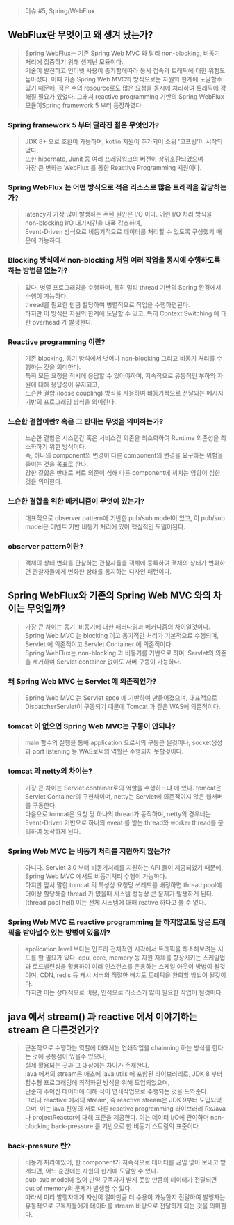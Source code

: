 > 이슈 #5, Spring/WebFlux

## WebFlux란 무엇이고 왜 생겨 났는가?
> Spring WebFlux는 기존 Spring Web MVC 와 달리 non-blocking, 비동기 처리에 집중하기 위해 생겨난 모듈이다.  
> 기술이 발전하고 인터넷 사용이 증가함에따라 동시 접속과 트래픽에 대한 위험도 높아졌다. 이때 기존 Spring Web MVC의 방식으로는 자원의 한계에 도달할수 있기 때문에,
> 적은 수의 resource로도 많은 요청을 동시에 처리하여 트래픽에 강해질 필요가 있었다. 그래서 reactive programming 기반의 Spring WebFlux 모듈이Spring framework 5 부터 등장하였다.  

### Spring framework 5 부터 달라진 점은 무엇인가?
> JDK 8+ 으로 호환이 가능하며, kotlin 지원이 추가되어 소위 '코프링'이 시작되었다.  
> 또한 hibernate, Junit 등 여러 프레임워크의 버전이 상위호환되었으며  
> 가장 큰 변화는 WebFlux 를 통한 Reactive Programming 지원이다.  

### Spring WebFlux 는 어떤 방식으로 적은 리소스로 많은 트래픽을 감당하는가?
> latency가 가장 많이 발생하는 주된 원인은 I/O 이다. 이런 I/O 처리 방식을 non-blocking I/O 대기시간을 대폭 감소하며,  
> Event-Driven 방식으로 비동기적으로 데이터를 처리할 수 있도록 구성했기 때문에 가능하다.

### Blocking 방식에서 non-blocking 처럼 여러 작업을 동시에 수행하도록 하는 방법은 없는가?
> 있다. 병렬 프로그래밍을 수행하며, 특히 멀티 thread 기반의 Spring 환경에서 수행이 가능하다.  
> thread를 필요한 만큼 할당하여 병렬적으로 작업을 수행하면된다.  
> 하지만 이 방식은 자원의 한계에 도달할 수 있고, 특히 Context Switching 에 대한 overhead 가 발생한다.  

### Reactive programming 이란?
> 기존 blocking, 동기 방식에서 벗어나 non-blocking 그리고 비동기 처리를 수행하는 것을 의미한다.  
> 특히 모든 요청을 적시에 응답할 수 있어야하며, 지속적으로 유동적인 부하와 자원에 대해 응답성이 유지되고,  
> 느슨한 결합 (loose coupling) 방식을 사용하여 비동기적으로 전달되는 메시지 기반의 프로그래밍 방식을 의미한다.  

### 느슨한 결합이란? 혹은 그 반대는 무엇을 의미하는가?
> 느슨한 결합은 시스템간 혹은 서비스간 의존을 최소화하여 Runtime 의존성을 최소화하기 위한 방식이다.  
> 즉, 하나의 component의 변경이 다른 component의 변경을 요구하는 위험을 줄이는 것을 목표로 한다.  
> 강한 결합은 반대로 서로 의존이 심해 다른 component에 끼치는 영향이 심한 것을 의미한다.  

### 느슨한 결합을 위한 메커니즘이 무엇이 있는가?
> 대표적으로 observer pattern에 기반한 pub/sub model이 있고, 이 pub/sub model은 이벤트 기반 비동기 처리에 있어 핵심적인 모델이된다. 

### observer pattern이란?
> 객체의 상태 변화를 관찰하는 관찰자들을 객체에 등록하여 객체의 상태가 변화하면 관찰자들에게 변화한 상태를 통지하는 디자인 패턴이다.  

## Spring WebFlux와 기존의 Spring Web MVC 와의 차이는 무엇일까?
> 가장 큰 차이는 동기, 비동기에 대한 패러다임과 메커니즘의 차이일것이다.
> Spring Web MVC 는 blocking 이고 동기적인 처리가 기본적으로 수행되며, Servlet 에 의존적이고 Servlet Container 에 의존적이다.  
> Spring WebFlux는 non-blocking 과 비동기를 기반으로 하며, Servlet의 의존을 제거하여 Servlet container 없이도 서버 구동이 가능하다.

### 왜 Spring Web MVC 는 Servlet 에 의존적인가?
> Spring Web MVC 는 Servlet spce 에 기반하여 만들어졌으며, 대표적으로 DispatcherServlet이 구동되기 때문에 Tomcat 과 같은 WAS에 의존적이다.  

### tomcat 이 없으면 Spring Web MVC는 구동이 안되나?
> main 함수의 실행을 통해 application 으로서의 구동은 될것이나, socket생성과 port listening 등 WAS로써의 역할은 수행되지 못할것이다.  

### tomcat 과 netty의 차이는?
> 가장 큰 차이는 Servlet container로의 역할을 수행하느냐 에 있다. tomcat은 Servlet Container의 구현체이며, netty는 Servlet에 의존적이지 않은 웹서버를 구동한다.  
> 다음으로 tomcat은 요청 당 하나의 thread가 동작하며, netty의 경우네는 Event-Driven 기반으로 하나의 event 를 받는 thread와 worker thread를 분리하여 동작하게 된다.  

### Spring Web MVC 는 비동기 처리를 지원하지 않는가?
> 아니다. Servlet 3.0 부터 비동기처리를 지원하는 API 들이 제공되었기 때문에, Spring Web MVC 에서도 비동기처리 수행이 가능하다.  
> 하지만 앞서 말한 tomcat 의 특성상 요청당 쓰레드를 배정하면 thread pool에 더이상 할당해줄 thread 가 없을때 시스템 성능상 큰 문제가 발생하게 된다. (thread pool hell) 
> 이는 전체 시스템에 대해 reative 하다고 볼 수 없다.

### Spring Web MVC 로 reactive programming 을 하지않고도 많은 트래픽을 받아낼수 있는 방법이 있을까?
> application level 보다는 인프라 전체적인 시각에서 트래픽을 해소해보려는 시도를 할 필요가 있다.
> cpu, core, memory 등 자원 자체를 향상시키는 스케일업과 로드밸런싱을 활용하여 여러 인스턴스를 운용하는 스케일 아웃이 방법이 될것이며, 
> CDN, redis 등 캐시 서버의 적절한 배치도 트래픽을 완화할 방법이 될것이다.   
> 하지만 이는 상대적으로 비용, 인적으로 리소스가 많이 필요한 작업이 될것이다.


## java 에서 stream() 과 reactive 에서 이야기하는 stream 은 다른것인가?
> 근본적으로 수행하는 역할에 대해서는 연쇄작업을 chainning 하는 방식을 한다는 것에 공통점이 있을수 있으나,  
> 실제 활용되는 곳과 그 대상에는 차이가 존재한다.  
> java 에서의 stream은 애초에 java.utils 에 포함된 라이브러리로, JDK 8 부터 함수형 프로그래밍에 최적화된 방식을 위해 도입되었으며,  
> 단순히 주어진 데이터에 대해 식이 연쇄작업으로 수행되는 것을 도와준다.  
> 그러나 reactive 에서의 stream, 즉 reactive stream은 JDK 9부터 도입되었으며, 이는 java 진영의 서로 다른 reactive programming 라이브러리
> RxJava 나 projectReactor에 대해 표준을 제공한다.  이는 데이터 I/O에 관여하며 non-blocking back-pressure 를 기반으로 한 비동기 스트림의 표준이다.  

### back-pressure 란?
> 비동기 처리에있어, 한 component가 지속적으로 데이터를 끊임 없이 보내고 받게되면, 어느 순간에는 자원의 한게에 도달할 수 있다.  
> pub-sub model에 있어 만약 구독자가 받지 못할 만큼의 데이터가 전달되면 out of memory의 문제가 발생할 수 있다.  
> 따라서 미리 발행자에게 자신이 얼마만큼 더 수용이 가능한지 전달하여 발행자는 유동적으로 구독자들에게 데이터를 stream 바탕으로 전달하게 되는 것을 의미한다.  

